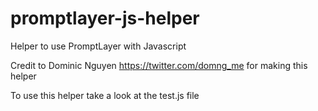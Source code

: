 # promptlayer-js-helper
Helper to use PromptLayer with Javascript

Credit to Dominic Nguyen https://twitter.com/domng_me for making this helper

To use this helper take a look at the test.js file
